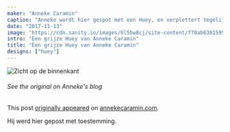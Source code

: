 ```yaml
---
maker: "Anneke Caramin"
caption: "Anneke wordt hier gespot met een Huey, en verplettert tegelijk het patriarchaat door niet te lachen."
date: "2017-11-13"
image: "https://cdn.sanity.io/images/hl5bw8cj/site-content/f70ab6381595eaff09641462c31b6b20121a1e3a-970x776.jpg"
intro: "Een grijze Huey van Anneke Caramin"
title: "Een grijze Huey van Anneke Caramin"
designs: ["huey"]
---
```


![Zicht op de binnenkant](https://posts.freesewing.org/uploads/anneke_huey_facing_8c3874be29.jpg "Zicht op de binnenkant")

<Note>

###### See the original on Anneke's blog
This post [originally appeared](http://www.annekecaramin.com/2017/11/pleasure-dot-loathing-dot-huey-dot.html) 
on [annekecaramin.com](http://www.annekecaramin.com/).

Hij werd hier gepost met toestemming.

</Note>
